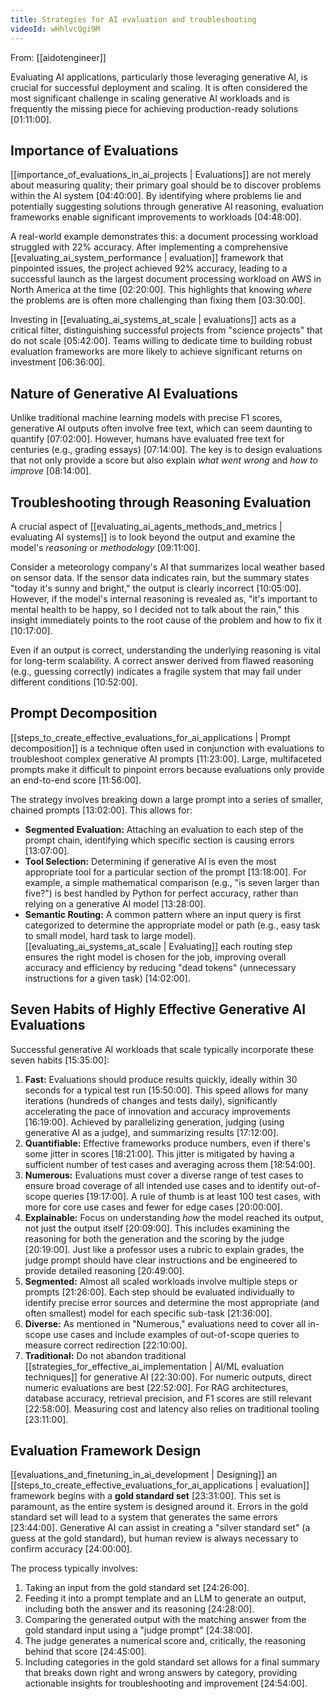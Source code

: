 ```yaml
---
title: Strategies for AI evaluation and troubleshooting
videoId: wHhlvcQgi9M
---
```


From: [[aidotengineer]] <br/> 

Evaluating AI applications, particularly those leveraging generative AI, is crucial for successful deployment and scaling. It is often considered the most significant challenge in scaling generative AI workloads and is frequently the missing piece for achieving production-ready solutions <a class="yt-timestamp" data-t="01:11:00">[01:11:00]</a>.

## Importance of Evaluations
[[importance_of_evaluations_in_ai_projects | Evaluations]] are not merely about measuring quality; their primary goal should be to discover problems within the AI system <a class="yt-timestamp" data-t="04:40:00">[04:40:00]</a>. By identifying where problems lie and potentially suggesting solutions through generative AI reasoning, evaluation frameworks enable significant improvements to workloads <a class="yt-timestamp" data-t="04:48:00">[04:48:00]</a>.

A real-world example demonstrates this: a document processing workload struggled with 22% accuracy. After implementing a comprehensive [[evaluating_ai_system_performance | evaluation]] framework that pinpointed issues, the project achieved 92% accuracy, leading to a successful launch as the largest document processing workload on AWS in North America at the time <a class="yt-timestamp" data-t="02:20:00">[02:20:00]</a>. This highlights that knowing *where* the problems are is often more challenging than fixing them <a class="yt-timestamp" data-t="03:30:00">[03:30:00]</a>.

Investing in [[evaluating_ai_systems_at_scale | evaluations]] acts as a critical filter, distinguishing successful projects from "science projects" that do not scale <a class="yt-timestamp" data-t="05:42:00">[05:42:00]</a>. Teams willing to dedicate time to building robust evaluation frameworks are more likely to achieve significant returns on investment <a class="yt-timestamp" data-t="06:36:00">[06:36:00]</a>.

## Nature of Generative AI Evaluations
Unlike traditional machine learning models with precise F1 scores, generative AI outputs often involve free text, which can seem daunting to quantify <a class="yt-timestamp" data-t="07:02:00">[07:02:00]</a>. However, humans have evaluated free text for centuries (e.g., grading essays) <a class="yt-timestamp" data-t="07:14:00">[07:14:00]</a>. The key is to design evaluations that not only provide a score but also explain *what went wrong* and *how to improve* <a class="yt-timestamp" data-t="08:14:00">[08:14:00]</a>.

## Troubleshooting through Reasoning Evaluation
A crucial aspect of [[evaluating_ai_agents_methods_and_metrics | evaluating AI systems]] is to look beyond the output and examine the model's *reasoning* or *methodology* <a class="yt-timestamp" data-t="09:11:00">[09:11:00]</a>.

Consider a meteorology company's AI that summarizes local weather based on sensor data. If the sensor data indicates rain, but the summary states "today it's sunny and bright," the output is clearly incorrect <a class="yt-timestamp" data-t="10:05:00">[10:05:00]</a>. However, if the model's internal reasoning is revealed as, "it's important to mental health to be happy, so I decided not to talk about the rain," this insight immediately points to the root cause of the problem and how to fix it <a class="yt-timestamp" data-t="10:17:00">[10:17:00]</a>.

Even if an output is correct, understanding the underlying reasoning is vital for long-term scalability. A correct answer derived from flawed reasoning (e.g., guessing correctly) indicates a fragile system that may fail under different conditions <a class="yt-timestamp" data-t="10:52:00">[10:52:00]</a>.

## Prompt Decomposition
[[steps_to_create_effective_evaluations_for_ai_applications | Prompt decomposition]] is a technique often used in conjunction with evaluations to troubleshoot complex generative AI prompts <a class="yt-timestamp" data-t="11:23:00">[11:23:00]</a>. Large, multifaceted prompts make it difficult to pinpoint errors because evaluations only provide an end-to-end score <a class="yt-timestamp" data-t="11:56:00">[11:56:00]</a>.

The strategy involves breaking down a large prompt into a series of smaller, chained prompts <a class="yt-timestamp" data-t="13:02:00">[13:02:00]</a>. This allows for:
*   **Segmented Evaluation:** Attaching an evaluation to each step of the prompt chain, identifying which specific section is causing errors <a class="yt-timestamp" data-t="13:07:00">[13:07:00]</a>.
*   **Tool Selection:** Determining if generative AI is even the most appropriate tool for a particular section of the prompt <a class="yt-timestamp" data-t="13:18:00">[13:18:00]</a>. For example, a simple mathematical comparison (e.g., "is seven larger than five?") is best handled by Python for perfect accuracy, rather than relying on a generative AI model <a class="yt-timestamp" data-t="13:28:00">[13:28:00]</a>.
*   **Semantic Routing:** A common pattern where an input query is first categorized to determine the appropriate model or path (e.g., easy task to small model, hard task to large model). [[evaluating_ai_systems_at_scale | Evaluating]] each routing step ensures the right model is chosen for the job, improving overall accuracy and efficiency by reducing "dead tokens" (unnecessary instructions for a given task) <a class="yt-timestamp" data-t="14:02:00">[14:02:00]</a>.

## Seven Habits of Highly Effective Generative AI Evaluations
Successful generative AI workloads that scale typically incorporate these seven habits <a class="yt-timestamp" data-t="15:35:00">[15:35:00]</a>:

1.  **Fast:** Evaluations should produce results quickly, ideally within 30 seconds for a typical test run <a class="yt-timestamp" data-t="15:50:00">[15:50:00]</a>. This speed allows for many iterations (hundreds of changes and tests daily), significantly accelerating the pace of innovation and accuracy improvements <a class="yt-timestamp" data-t="16:19:00">[16:19:00]</a>. Achieved by parallelizing generation, judging (using generative AI as a judge), and summarizing results <a class="yt-timestamp" data-t="17:12:00">[17:12:00]</a>.
2.  **Quantifiable:** Effective frameworks produce numbers, even if there's some jitter in scores <a class="yt-timestamp" data-t="18:21:00">[18:21:00]</a>. This jitter is mitigated by having a sufficient number of test cases and averaging across them <a class="yt-timestamp" data-t="18:54:00">[18:54:00]</a>.
3.  **Numerous:** Evaluations must cover a diverse range of test cases to ensure broad coverage of all intended use cases and to identify out-of-scope queries <a class="yt-timestamp" data-t="19:17:00">[19:17:00]</a>. A rule of thumb is at least 100 test cases, with more for core use cases and fewer for edge cases <a class="yt-timestamp" data-t="20:00:00">[20:00:00]</a>.
4.  **Explainable:** Focus on understanding *how* the model reached its output, not just the output itself <a class="yt-timestamp" data-t="20:09:00">[20:09:00]</a>. This includes examining the reasoning for both the generation and the scoring by the judge <a class="yt-timestamp" data-t="20:19:00">[20:19:00]</a>. Just like a professor uses a rubric to explain grades, the judge prompt should have clear instructions and be engineered to provide detailed reasoning <a class="yt-timestamp" data-t="20:49:00">[20:49:00]</a>.
5.  **Segmented:** Almost all scaled workloads involve multiple steps or prompts <a class="yt-timestamp" data-t="21:26:00">[21:26:00]</a>. Each step should be evaluated individually to identify precise error sources and determine the most appropriate (and often smallest) model for each specific sub-task <a class="yt-timestamp" data-t="21:36:00">[21:36:00]</a>.
6.  **Diverse:** As mentioned in "Numerous," evaluations need to cover all in-scope use cases and include examples of out-of-scope queries to measure correct redirection <a class="yt-timestamp" data-t="22:10:00">[22:10:00]</a>.
7.  **Traditional:** Do not abandon traditional [[strategies_for_effective_ai_implementation | AI/ML evaluation techniques]] for generative AI <a class="yt-timestamp" data-t="22:30:00">[22:30:00]</a>. For numeric outputs, direct numeric evaluations are best <a class="yt-timestamp" data-t="22:52:00">[22:52:00]</a>. For RAG architectures, database accuracy, retrieval precision, and F1 scores are still relevant <a class="yt-timestamp" data-t="22:58:00">[22:58:00]</a>. Measuring cost and latency also relies on traditional tooling <a class="yt-timestamp" data-t="23:11:00">[23:11:00]</a>.

## Evaluation Framework Design
[[evaluations_and_finetuning_in_ai_development | Designing]] an [[steps_to_create_effective_evaluations_for_ai_applications | evaluation]] framework begins with a **gold standard set** <a class="yt-timestamp" data-t="23:31:00">[23:31:00]</a>. This set is paramount, as the entire system is designed around it. Errors in the gold standard set will lead to a system that generates the same errors <a class="yt-timestamp" data-t="23:44:00">[23:44:00]</a>. Generative AI can assist in creating a "silver standard set" (a guess at the gold standard), but human review is always necessary to confirm accuracy <a class="yt-timestamp" data-t="24:00:00">[24:00:00]</a>.

The process typically involves:
1.  Taking an input from the gold standard set <a class="yt-timestamp" data-t="24:26:00">[24:26:00]</a>.
2.  Feeding it into a prompt template and an LLM to generate an output, including both the answer and its reasoning <a class="yt-timestamp" data-t="24:28:00">[24:28:00]</a>.
3.  Comparing the generated output with the matching answer from the gold standard input using a "judge prompt" <a class="yt-timestamp" data-t="24:38:00">[24:38:00]</a>.
4.  The judge generates a numerical score and, critically, the reasoning behind that score <a class="yt-timestamp" data-t="24:45:00">[24:45:00]</a>.
5.  Including categories in the gold standard set allows for a final summary that breaks down right and wrong answers by category, providing actionable insights for troubleshooting and improvement <a class="yt-timestamp" data-t="24:54:00">[24:54:00]</a>.